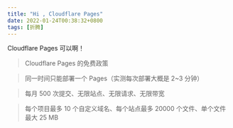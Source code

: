 ```yaml
---
title: "Hi , Cloudflare Pages"
date: 2022-01-24T00:38:32+0800
tags: [折腾]
---
```


Cloudflare Pages 可以啊！

<!--more-->

> Cloudflare Pages 的免费政策

> 同一时间只能部署一个 Pages（实测每次部署大概是 2~3 分钟）

> 每月 500 次提交、无限站点、无限请求、无限带宽

> 每个项目最多 10 个自定义域名、每个站点最多 20000 个文件、单个文件最大 25 MB